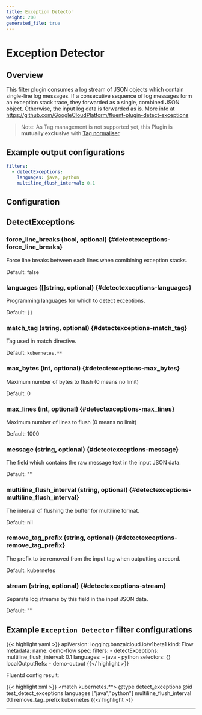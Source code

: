 ```yaml
---
title: Exception Detector
weight: 200
generated_file: true
---
```


# Exception Detector
## Overview

This filter plugin consumes a log stream of JSON objects which contain single-line log messages. If a consecutive sequence of log messages form an exception stack trace, they forwarded as a single, combined JSON object. Otherwise, the input log data is forwarded as is. More info at https://github.com/GoogleCloudPlatform/fluent-plugin-detect-exceptions

> Note: As Tag management is not supported yet, this Plugin is **mutually exclusive** with [Tag normaliser](../tagnormaliser)

## Example output configurations

```yaml
filters:
  - detectExceptions:
    languages: java, python
    multiline_flush_interval: 0.1
```


## Configuration
## DetectExceptions

### force_line_breaks (bool, optional) {#detectexceptions-force_line_breaks}

Force line breaks between each lines when comibining exception stacks.

Default: false

### languages ([]string, optional) {#detectexceptions-languages}

Programming languages for which to detect exceptions.

Default: `[]`

### match_tag (string, optional) {#detectexceptions-match_tag}

Tag used in match directive.

Default: `kubernetes.**`

### max_bytes (int, optional) {#detectexceptions-max_bytes}

Maximum number of bytes to flush (0 means no limit)

Default: 0

### max_lines (int, optional) {#detectexceptions-max_lines}

Maximum number of lines to flush (0 means no limit)

Default: 1000

### message (string, optional) {#detectexceptions-message}

The field which contains the raw message text in the input JSON data.

Default: ""

### multiline_flush_interval (string, optional) {#detectexceptions-multiline_flush_interval}

The interval of flushing the buffer for multiline format.

Default: nil

### remove_tag_prefix (string, optional) {#detectexceptions-remove_tag_prefix}

The prefix to be removed from the input tag when outputting a record.

Default: kubernetes

### stream (string, optional) {#detectexceptions-stream}

Separate log streams by this field in the input JSON data.

Default: ""




## Example `Exception Detector` filter configurations

{{< highlight yaml >}}
apiVersion: logging.banzaicloud.io/v1beta1
kind: Flow
metadata:
  name: demo-flow
spec:
  filters:
    - detectExceptions:
        multiline_flush_interval: 0.1
        languages:
          - java
          - python
  selectors: {}
  localOutputRefs:
    - demo-output
{{</ highlight >}}

Fluentd config result:

{{< highlight xml >}}
<match kubernetes.**>
  @type detect_exceptions
  @id test_detect_exceptions
  languages ["java","python"]
  multiline_flush_interval 0.1
  remove_tag_prefix kubernetes
</match>
{{</ highlight >}}


---
